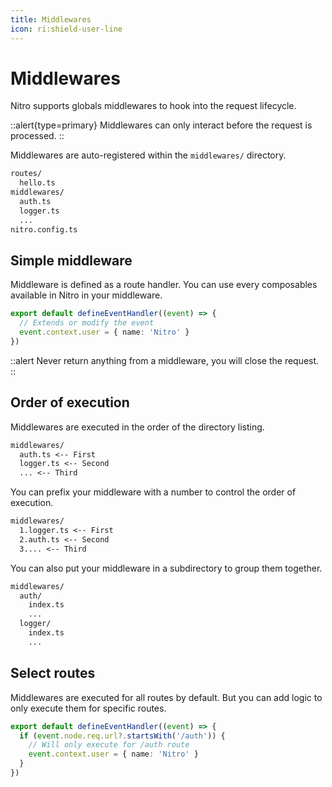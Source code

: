 ```yaml
---
title: Middlewares
icon: ri:shield-user-line
---
```


# Middlewares

Nitro supports globals middlewares to hook into the request lifecycle.

::alert{type=primary}
Middlewares can only interact before the request is processed.
::

Middlewares are auto-registered within the `middlewares/` directory.

```md
routes/
  hello.ts
middlewares/
  auth.ts
  logger.ts
  ...
nitro.config.ts
```

## Simple middleware

Middleware is defined as a route handler. You can use every composables available in Nitro in your middleware.

```ts [middlewares/auth.ts]
export default defineEventHandler((event) => {
  // Extends or modify the event
  event.context.user = { name: 'Nitro' }
})
```

::alert
Never return anything from a middleware, you will close the request.
::

## Order of execution

Middlewares are executed in the order of the directory listing.

```md
middlewares/
  auth.ts <-- First
  logger.ts <-- Second
  ... <-- Third
```

You can prefix your middleware with a number to control the order of execution.

```md
middlewares/
  1.logger.ts <-- First
  2.auth.ts <-- Second
  3.... <-- Third
```

You can also put your middleware in a subdirectory to group them together.

```md
middlewares/
  auth/
    index.ts
    ...
  logger/
    index.ts
    ...
```

## Select routes

Middlewares are executed for all routes by default. But you can add logic to only execute them for specific routes.

```ts [middlewares/auth.ts]
export default defineEventHandler((event) => {
  if (event.node.req.url?.startsWith('/auth')) {
    // Will only execute for /auth route
    event.context.user = { name: 'Nitro' }
  }
})
```

